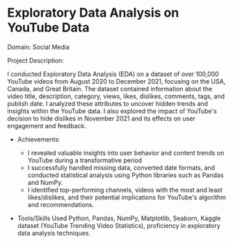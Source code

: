 # Exploratory Data Analysis on YouTube Data

Domain: Social Media

Project Description: 

I conducted Exploratory Data Analysis (EDA) on a dataset of over 100,000 YouTube videos from August 2020 to December 2021, focusing on the USA, Canada, and Great Britain. The dataset contained information about the video title, description, category, views, likes, dislikes, comments, tags, and publish date. I analyzed these attributes to uncover hidden trends and insights within the YouTube data. I also explored the impact of YouTube's decision to hide dislikes in November 2021 and its effects on user engagement and feedback.

- Achievements: 
    * I revealed valuable insights into user behavior and content trends on YouTube during a transformative period
    * I successfully handled missing data, converted date formats, and conducted statistical analysis using Python libraries such as 
      Pandas and NumPy.
    * I identified top-performing channels, videos with the most and least likes/dislikes, and their potential implications for 
      YouTube's algorithm and recommendations.

- Tools/Skills Used
Python, Pandas, NumPy, Matplotlib, Seaborn, Kaggle dataset (YouTube Trending Video Statistics), proficiency in exploratory data analysis techniques.
